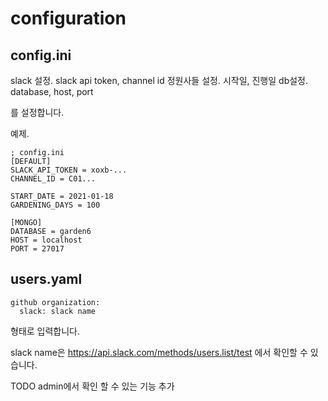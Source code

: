 # configuration

## config.ini
slack 설정. slack api token, channel id
정원사들 설정. 시작일, 진행일
db설정. database, host, port

를 설정합니다.

예제.
```
; config.ini
[DEFAULT]
SLACK_API_TOKEN = xoxb-...
CHANNEL_ID = C01...

START_DATE = 2021-01-18
GARDENING_DAYS = 100

[MONGO]
DATABASE = garden6
HOST = localhost
PORT = 27017
```

## users.yaml

```
github organization:
  slack: slack name
```
형태로 입력합니다.

slack name은 https://api.slack.com/methods/users.list/test 에서 확인할 수 있습니다.

TODO admin에서 확인 할 수 있는 기능 추가
